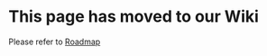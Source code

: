 # This page has moved to our Wiki

Please refer to [Roadmap](https://github.com/Azure/Enterprise-Scale/wiki/ALZ-Roadmap)
